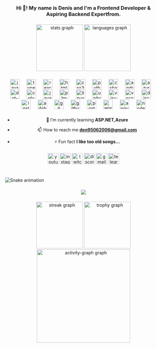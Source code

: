 <h3 align="center">Hi 👋! My name is Denis and I'm a Frontend Developer & Aspiring Backend Expertfrom.</h3>

###

<div align="center">
  <img src="https://github-readme-stats.vercel.app/api?username=denis9506&hide_title=false&hide_rank=false&show_icons=true&include_all_commits=true&count_private=true&disable_animations=false&theme=dracula&locale=en&hide_border=false" height="150" alt="stats graph"  />
  <img src="https://github-readme-stats.vercel.app/api/top-langs?username=denis9506&locale=en&hide_title=false&layout=compact&card_width=320&langs_count=5&theme=dracula&hide_border=false" height="150" alt="languages graph"  />
</div>

###

<div align="center">
  <img src="https://cdn.jsdelivr.net/gh/devicons/devicon/icons/javascript/javascript-original.svg" height="30" alt="javascript logo"  />
  <img width="15" />
  <img src="https://cdn.jsdelivr.net/gh/devicons/devicon/icons/typescript/typescript-original.svg" height="30" alt="typescript logo"  />
  <img width="15" />
  <img src="https://cdn.jsdelivr.net/gh/devicons/devicon/icons/react/react-original.svg" height="30" alt="react logo"  />
  <img width="15" />
  <img src="https://cdn.jsdelivr.net/gh/devicons/devicon/icons/html5/html5-original.svg" height="30" alt="html5 logo"  />
  <img width="15" />
  <img src="https://cdn.jsdelivr.net/gh/devicons/devicon/icons/css3/css3-original.svg" height="30" alt="css3 logo"  />
  <img width="15" />
  <img src="https://cdn.jsdelivr.net/gh/devicons/devicon/icons/python/python-original.svg" height="30" alt="python logo"  />
  <img width="15" />
  <img src="https://cdn.jsdelivr.net/gh/devicons/devicon/icons/csharp/csharp-original.svg" height="30" alt="csharp logo"  />
  <img width="15" />
  <img src="https://cdn.jsdelivr.net/gh/devicons/devicon/icons/android/android-original.svg" height="30" alt="android logo"  />
  <img width="15" />
  <img src="https://skillicons.dev/icons?i=azure" height="30" alt="azure logo"  />
  <img width="15" />
  <img src="https://skillicons.dev/icons?i=dotnet" height="30" alt="dot-net logo"  />
  <img width="15" />
  <img src="https://skillicons.dev/icons?i=cpp" height="30" alt="cplusplus logo"  />
  <img width="15" />
  <img src="https://skillicons.dev/icons?i=java" height="30" alt="java logo"  />
  <img width="15" />
  <img src="https://skillicons.dev/icons?i=php" height="30" alt="php logo"  />
  <img width="15" />
  <img src="https://skillicons.dev/icons?i=linux" height="30" alt="linux logo"  />
  <img width="15" />
  <img src="https://skillicons.dev/icons?i=unity" height="30" alt="unity logo"  />
  <img width="15" />
  <img src="https://skillicons.dev/icons?i=visualstudio" height="30" alt="visualstudio logo"  />
  <img width="15" />
  <img src="https://skillicons.dev/icons?i=vscode" height="30" alt="vscode logo"  />
  <img width="15" />
  <img src="https://skillicons.dev/icons?i=discord" height="30" alt="discord logo"  />
  <img width="15" />
  <img src="https://skillicons.dev/icons?i=instagram" height="30" alt="instagram logo"  />
  <img width="15" />
  <img src="https://skillicons.dev/icons?i=ps" height="30" alt="adobephotoshop logo"  />
  <img width="15" />
  <img src="https://skillicons.dev/icons?i=git" height="30" alt="git logo"  />
  <img width="15" />
  <img src="https://skillicons.dev/icons?i=github" height="30" alt="github logo"  />
  <img width="15" />
  <img src="https://skillicons.dev/icons?i=postman" height="30" alt="postman logo"  />
  <img width="15" />
  <img src="https://skillicons.dev/icons?i=wordpress" height="30" alt="wordpress logo"  />
  <img width="15" />
  <img src="https://skillicons.dev/icons?i=angular" height="30" alt="angularjs logo"  />
  <img width="15" />
  <img src="https://cdn.jsdelivr.net/gh/devicons/devicon/icons/nodejs/nodejs-original.svg" height="30" alt="nodejs logo"  />
</div>

###

<div align="center">

- 🌱 I’m currently learning **ASP.NET,Azure**

- 📫 How to reach me **den95062006@gmail.com**

- ⚡ Fun fact **I like too old songs...**
</div>

###

<div align="center">
  <img src="https://img.shields.io/static/v1?message=Youtube&logo=youtube&label=denroll&color=ff0000&logoColor=red&labelColor=&style=for-the-badge" height="35" alt="youtube logo"  />
  <img src="https://img.shields.io/static/v1?message=Instagram&logo=instagram&label=denis_voitsehchuk&color=E4405F&logoColor=white&labelColor=&style=for-the-badge" height="35" alt="instagram logo"  />
  <img src="https://img.shields.io/static/v1?message=Twitch&logo=twitch&label=denrolll&color=9146FF&logoColor=white&labelColor=&style=for-the-badge" height="35" alt="twitch logo"  />
  <img src="https://img.shields.io/static/v1?message=Discord&logo=discord&label=denroll&color=7289DA&logoColor=white&labelColor=&style=for-the-badge" height="35" alt="discord logo"  />
  <img src="https://img.shields.io/static/v1?message=Gmail&logo=gmail&label=den95062006@gmail.com&color=D14836&logoColor=white&labelColor=&style=for-the-badge" height="35" alt="gmail logo"  />
  <img src="https://img.shields.io/static/v1?message=Telegram&logo=telegram&label=@Denroll&color=2CA5E0&logoColor=white&labelColor=&style=for-the-badge" height="35" alt="telegram logo"  />
</div>

###

<br clear="both">

<img src="https://raw.githubusercontent.com/denis9506/denis9506/output/snake.svg" alt="Snake animation" />

###

<div align="center">
  <img src="https://profile-counter.glitch.me/denis9506/count.svg?"  />
</div>

###

<div align="center">
  <img src="https://streak-stats.demolab.com?user=denis9506&locale=en&mode=daily&theme=dracula&hide_border=false&border_radius=5&order=3" height="150" alt="streak graph"  />
  <img src="https://github-profile-trophy.vercel.app?username=denis9506&theme=dracula&column=-1&row=1&margin-w=8&margin-h=8&no-bg=false&no-frame=false&order=4" height="150" alt="trophy graph"  />
  <img src="https://github-readme-activity-graph.vercel.app/graph?username=denis9506&radius=16&theme=react&area=true&order=5" height="300" alt="activity-graph graph"  />
</div>

###
